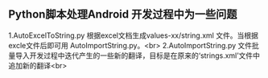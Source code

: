 ## Python脚本处理Android 开发过程中为一些问题
1.AutoExcelToString.py 根据excel文档生成values-xx/string.xml 文件。当根据excle文件后即可用 AutoImportString.py。\<br>
2.AutoImportString.py 文件批量导入开发过程中迭代产生的一些新的翻译，目标是在原来的‘strings.xml’文件中追加新的翻译\<br>
